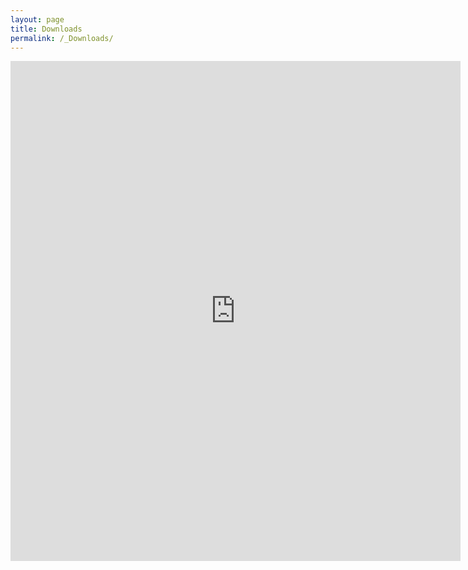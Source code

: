 ```yaml
---
layout: page
title: Downloads
permalink: /_Downloads/
---
```

 <iframe src ="https://www.dropbox.com/s/9f5edtc7rdbyhe2/Barabasi2012NetworkTakeover.pdf?dl=0"  width="720px" height="800px" frameborder="0" marginheight="0" marginwidth="0">Wird geladen...</iframe>

